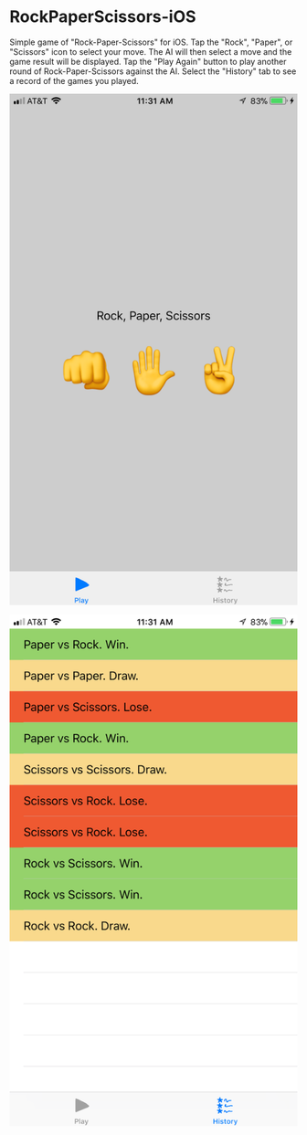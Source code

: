 # RockPaperScissors-iOS
Simple game of "Rock-Paper-Scissors" for iOS.
Tap the "Rock", "Paper", or "Scissors" icon to select your move. 
The AI will then select a move and the game result will be displayed.
Tap the "Play Again" button to play another round of Rock-Paper-Scissors against the AI.
Select the "History" tab to see a record of the games you played.

![start screen](https://github.com/josephclaymiller/RockPaperScissors-iOS/blob/master/RPS_start.PNG)

![history screen](https://github.com/josephclaymiller/RockPaperScissors-iOS/blob/master/RPS_History.PNG)
